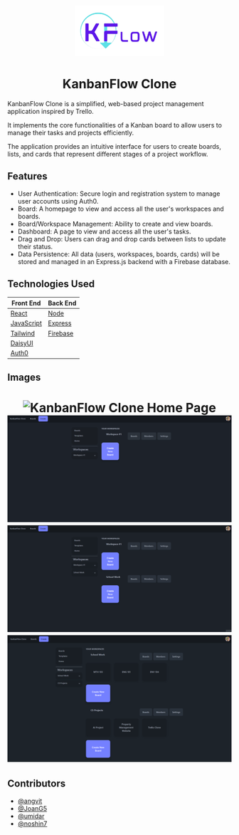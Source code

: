 <h1 align="center">
  <br>
  <img src="frontend\src\pages\Home\KFBanner.png" alt="KanbanFlow Clone" width="200">
</p>

<h1 align="center">KanbanFlow Clone</h1>

KanbanFlow Clone is a simplified, web-based project management application inspired by Trello.

It implements the core functionalities of a Kanban board to allow users to manage their tasks and projects efficiently.

The application provides an intuitive interface for users to create boards, lists, and cards that represent different stages of a project workflow.

## Features

- User Authentication: Secure login and registration system to manage user accounts using Auth0.
- Board: A homepage to view and access all the user's workspaces and boards.
- Board/Workspace Management: Ability to create and view boards.
- Dashboard: A page to view and access all the user's tasks.
- Drag and Drop: Users can drag and drop cards between lists to update their status.
- Data Persistence: All data (users, workspaces, boards, cards) will be stored and managed in an Express.js backend with a Firebase database.

## Technologies Used

| Front End                                                             | Back End                                                                        |
| --------------------------------------------------------------------- | ------------------------------------------------------------------------------- |
| [React](https://react.dev/)                                           | [Node](https://nodejs.org/en)| 
| [JavaScript](https://developer.mozilla.org/en-US/docs/Web/JavaScript) | [Express](https://expressjs.com/) |
| [Tailwind](https://tailwindcss.com/)                                  | [Firebase](https://firebase.google.com/)                                        |
| [DaisyUI](https://daisyui.com/)                                       |                                                                                 |
| [Auth0](https://auth0.com/)|||

## Images

<h1 align="center">   
  <img src="frontend\src\assets\CIS_4093_KanbanClone_Home_Page.gif" alt="KanbanFlow Clone Home Page" >
  <img src="frontend\src\assets\CIS_4093_KanbanClone_Boards.gif" alt="KanbanFlow Clone Boards gif" >
  <img src="frontend\src\assets\CIS_4093_KanbanClone_Dashboard.gif" alt="KanbanFlow Clone Dashboard Page" >
  <img src="frontend\src\assets\CIS_4093_KanbanClone_Boards.png" alt="KanbanFlow Clone Boards picture" >
</h1>

## Contributors

- [@angvit](https://www.github.com/angvit)
- [@JoanG5](https://www.github.com/JoanG5)
- [@umidar](https://www.github.com/umidar)
- [@noshin7](https://www.github.com/noshin7)
